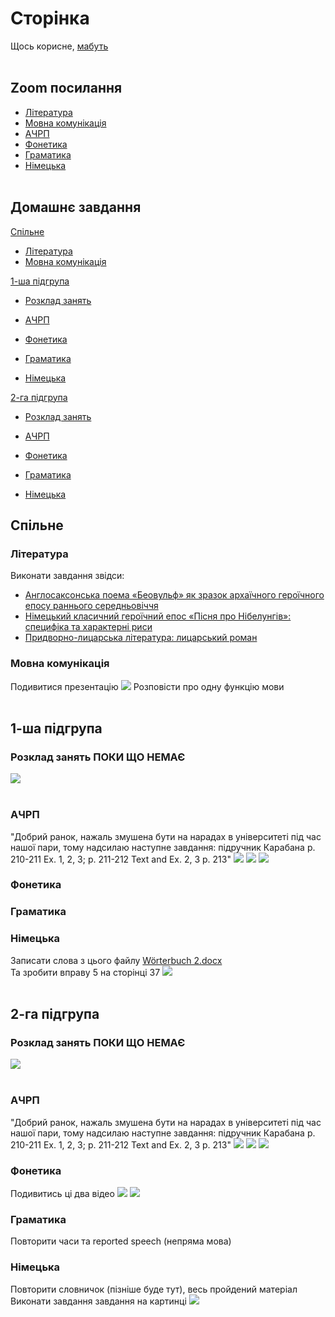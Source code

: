 # Сторінка
Щось корисне, [мабуть](https://www.youtube.com/watch?v=GFz6KqZurFY) <br> <br>

## Zoom посилання
* [Література](http://krnu.org/mod/url/view.php?id=24220)
* [Мовна комунікація](http://krnu.org/mod/url/view.php?id=29313)
* [АЧРП](http://krnu.org/mod/url/view.php?id=29123)
* [Фонетика](http://krnu.org/mod/url/view.php?id=45463)
* [Граматика](http://krnu.org/mod/url/view.php?id=29200)
* [Німецька](http://krnu.org/mod/url/view.php?id=29221) <br> <br>

## Домашнє завдання

[Спільне](#спільне)
* [Література](#література)
* [Мовна комунікація](#мовна-комунікація) <br>

[1-ша підгрупа](#1-ша-підгрупа)
* [Розклад занять](#розклад-занять) <br>

* [АЧРП](#ачрп)
* [Фонетика](#фонетика)
* [Граматика](#граматика)
* [Німецька](#німецька) <br>

[2-га підгрупа](#2-га-підгрупа)
* [Розклад занять](#розклaд-занять) <br>

* [АЧРП](#ачpп)
* [Фонетика](#фонетикa)
* [Граматика](#граматикa)
* [Німецька](#німецькa)

## Спільне
### Література
Виконати завдання звідси: <br>
* [Англосаксонська поема «Беовульф» як зразок архаїчного героїчного епосу раннього середньовіччя](http://krnu.org/mod/assign/view.php?id=20408)
* [Німецький класичний героїчний епос «Пісня про Нібелунгів»: специфіка та характерні риси](http://krnu.org/mod/assign/view.php?id=20409)
* [Придворно-лицарська література: лицарський роман](http://krnu.org/mod/assign/view.php?id=24546)


### Мовна комунікація
Подивитися презентацію
![](https://cdn.discordapp.com/attachments/1278376988490596466/1343600436535361607/IMG_20250224_170812.jpg?ex=67bddcea&is=67bc8b6a&hm=316f30602f4e32e275baf0feb481eec06706fc23aa42dae1e1fa409c04c08930&)
Розповісти про одну функцію мови <br> <br>

## 1-ша підгрупа

### Розклад занять ПОКИ ЩО НЕМАЄ
![](https://cdn.discordapp.com/attachments/1278376988490596466/1343962685217308737/IMG_20250225_170741.jpg?ex=67bf2e49&is=67bddcc9&hm=aa3e5f0a2b9775ec8201163051e728af1799f963a0dda7814ca1320ab81d9023&) <br> <br>

### АЧРП
"Добрий ранок, нажаль змушена бути на нарадах в університеті під час нашої пари, тому надсилаю наступне завдання: підручник Карабана p. 210-211 Ex. 1, 2, 3; p. 211-212 Text and Ex. 2, 3 p. 213" ![](https://cdn.discordapp.com/attachments/1344248576745803809/1344663145691742258/IMG_20250227_152742.jpg?ex=67c1baa4&is=67c06924&hm=e0ea14f59cb9ebf5b0384722b6c2ee55b142fe9e6cd9e501ff185645f7a05c2c&) ![](https://cdn.discordapp.com/attachments/1344248576745803809/1344663146148794391/IMG_20250227_153030.jpg?ex=67c1baa4&is=67c06924&hm=27e4a225722efdc14875012c815da1e6e6566d4f916deeea052edb903d49ed38&) ![](https://cdn.discordapp.com/attachments/1344248576745803809/1344663146509369434/IMG_20250227_153058.jpg?ex=67c1baa4&is=67c06924&hm=3d40d554f0a451a0aaba3a6abff9be9d9fa37d57dccca95916a1be6da0889eff&)

### Фонетика

### Граматика

### Німецька
Записати слова з цього файлу [Wörterbuch 2.docx](https://cdn.discordapp.com/attachments/1278376988490596466/1343892648850755584/Worterbuch_2.docx?ex=67beed0f&is=67bd9b8f&hm=07fd70a3f609820adf7c2a8c35710b394792729750f4c85e2e263b098418e143&) <br>
Та зробити вправу 5 на сторінці 37 ![](https://cdn.discordapp.com/attachments/1278376988490596466/1343891953565044838/IMG_20250225_122637.jpg?ex=67beec6a&is=67bd9aea&hm=1fa37a48b3022bfcfa636e027d5e62fea3df718fea05195a8789d5f13b3aa5ca&) <br> <br>

## 2-га підгрупа

### Розклaд занять ПОКИ ЩО НЕМАЄ
![](https://cdn.discordapp.com/attachments/1278376988490596466/1343907385474945044/IMG_20250225_132754.jpg?ex=67befac9&is=67bda949&hm=f933b3ab1b8d2a9bc63bfc86b7fdb02e851bb86710894d25149b04aa6992bb15&) <br> <br>


### АЧPП
"Добрий ранок, нажаль змушена бути на нарадах в університеті під час нашої пари, тому надсилаю наступне завдання: підручник Карабана p. 210-211 Ex. 1, 2, 3; p. 211-212 Text and Ex. 2, 3 p. 213" ![](https://cdn.discordapp.com/attachments/1344248576745803809/1344663145691742258/IMG_20250227_152742.jpg?ex=67c1baa4&is=67c06924&hm=e0ea14f59cb9ebf5b0384722b6c2ee55b142fe9e6cd9e501ff185645f7a05c2c&) ![](https://cdn.discordapp.com/attachments/1344248576745803809/1344663146148794391/IMG_20250227_153030.jpg?ex=67c1baa4&is=67c06924&hm=27e4a225722efdc14875012c815da1e6e6566d4f916deeea052edb903d49ed38&) ![](https://cdn.discordapp.com/attachments/1344248576745803809/1344663146509369434/IMG_20250227_153058.jpg?ex=67c1baa4&is=67c06924&hm=3d40d554f0a451a0aaba3a6abff9be9d9fa37d57dccca95916a1be6da0889eff&)

### Фонетикa
Подивитись ці два відео [![](https://i.ytimg.com/vi/-m-gudHhLxc/maxresdefault.jpg?sqp=-oaymwEmCIAKENAF8quKqQMa8AEB-AHcCIAC0AWKAgwIABABGEEgYShyMA8=&rs=AOn4CLCphE93fGM9xw_hsAB7y_ENcQp1xg)](https://m.youtube.com/watch?v=-m-gudHhLxc) [![](https://i.ytimg.com/vi_webp/4KDkHvvksAE/maxresdefault.webp)](https://m.youtube.com/watch?v=4KDkHvvksAE)

### Граматикa
Повторити часи та reported speech (непряма мова)

### Німецькa
Повторити словничок (пізніше буде тут), весь пройдений матеріал <br>
Виконати завдання завдання на картинці ![](https://cdn.discordapp.com/attachments/1278376988490596466/1343918074759483433/IMG_20250225_140905.jpg?ex=67bf04bd&is=67bdb33d&hm=4d225404b0162c363230f92e53d581c71ce6de7d43b590cd2633a62c66f00ff8&)
